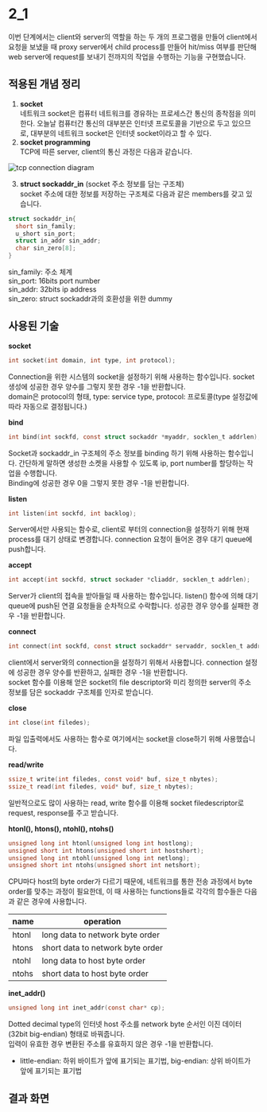 # 2_1

이번 단계에서는 client와 server의 역할을 하는 두 개의 프로그램을 만들어 client에서 요청을 보냈을 때 proxy server에서 child process를 만들어 hit/miss 여부를 판단해 web server에 request를 보내기 전까지의 작업을 수행하는 기능을 구현했습니다.
  
## 적용된 개념 정리
  
1. **socket**  
네트워크 socket은 컴퓨터 네트워크를 경유하는 프로세스간 통신의 종착점을 의미한다. 오늘날 컴퓨터간 통신의 대부분은 인터넷 프로토콜을 기반으로 두고 있으므로, 대부분의 네트워크 socket은 인터넷 socket이라고 할 수 있다.
2. **socket programming**  
TCP에 따른 server, client의 통신 과정은 다음과 같습니다.  
  
![tcp connection diagram](https://user-images.githubusercontent.com/68600592/177511357-6a3aed29-af9b-486d-944f-9c92bfb1da2a.jpg)  

3. **struct sockaddr_in** (socket 주소 정보를 담는 구조체)  
socket 주소에 대한 정보를 저장하는 구조체로 다음과 같은 members를 갖고 있습니다.  
```c
struct sockaddr_in{
  short sin_family;
  u_short sin_port;
  struct in_addr sin_addr;
  char sin_zero[8];
}
```
  
sin_family: 주소 체계  
sin_port: 16bits port number  
sin_addr: 32bits ip address  
sin_zero: struct sockaddr과의 호환성을 위한 dummy  

## 사용된 기술  
**socket**
```c
int socket(int domain, int type, int protocol);
```
Connection을 위한 시스템의 socket을 설정하기 위해 사용하는 함수입니다. socket 생성에 성공한 경우 양수를 그렇지 못한 경우 -1을 반환합니다.  
domain은 protocol의 형태, type: service type, protocol: 프로토콜(type 설정값에 따라 자동으로 결정됩니다.)  
  
**bind**
```c
int bind(int sockfd, const struct sockaddr *myaddr, socklen_t addrlen);
```
Socket과 sockaddr_in 구조체의 주소 정보를 binding 하기 위해 사용하는 함수입니다. 간단하게 말하면 생성한 소켓을 사용할 수 있도록 ip, port number를 할당하는 작업을 수행합니다.  
Binding에 성공한 경우 0을 그렇지 못한 경우 -1을 반환합니다.  
  
**listen**
```c
int listen(int sockfd, int backlog);
```
Server에서만 사용되는 함수로, client로 부터의 connection을 설정하기 위해 현재 process를 대기 상태로 변경합니다. connection 요청이 들어온 경우 대기 queue에 push합니다. 
  
**accept**
```c
int accept(int sockfd, struct sockader *cliaddr, socklen_t addrlen);
```
Server가 client의 접속을 받아들일 때 사용하는 함수입니다. listen() 함수에 의해 대기 queue에 push된 연결 요청들을 순차적으로 수락합니다. 성공한 경우 양수를 실패한 경우 -1을 반환합니다.  
  
**connect**
```c
int connect(int sockfd, const struct sockaddr* servaddr, socklen_t addrlen);
```
client에서 server와의 connection을 설정하기 위해서 사용합니다. connection 설정에 성공한 경우 양수를 반환하고, 실패한 경우 -1을 반환합니다.  
socket 함수를 이용해 얻은 socket의 file descriptor와 미리 정의한 server의 주소 정보를 담은 sockaddr 구조체를 인자로 받습니다.
  
**close**
```c
int close(int filedes);
```
파일 입출력에서도 사용하는 함수로 여기에서는 socket을 close하기 위해 사용했습니다.
  
**read/write**
```c
ssize_t write(int filedes, const void* buf, size_t nbytes);
ssize_t read(int filedes, void* buf, size_t nbytes);
```
일반적으로도 많이 사용하는 read, write 함수를 이용해 socket filedescriptor로 request, response를 주고 받습니다.
  
**htonl(), htons(), ntohl(), ntohs()**
```c
unsigned long int htonl(unsigned long int hostlong);
unsigned short int htons(unsigned short int hostshort);
unsigned long int ntohl(unsigned long int netlong);
unsigned short int ntohs(unsigned short int netshort);
```
CPU마다 host의 byte order가 다르기 때문에, 네트워크를 통한 전송 과정에서 byte order를 맞추는 과정이 필요한데, 이 때 사용하는 functions들로 각각의 함수들은 다음과 같은 경우에 사용합니다.
  
| name | operation|
| ----- | -------------------------------- |
| htonl | long data to network byte order  |
| htons | short data to network byte order |
| ntohl | long data to host byte order     |
| ntohs | short data to host byte order    |

  
**inet_addr()**
```c
unsigned long int inet_addr(const char* cp);
```
Dotted decimal type의 인터넷 host 주소를 network byte 순서인 이진 데이터 (32bit big-endian) 형태로 바꿔줍니다.  
입력이 유효한 경우 변환된 주소를 유효하지 않은 경우 -1을 반환합니다. 
  
+ little-endian: 하위 바이트가 앞에 표기되는 표기법, big-endian: 상위 바이트가 앞에 표기되는 표기법  

## 결과 화면

  
